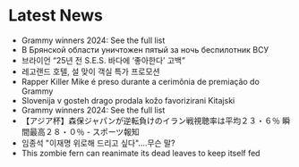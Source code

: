 # Latest News
-  Grammy winners 2024: See the full list
-  В Брянской области уничтожен пятый за ночь беспилотник ВСУ
-  브라이언 “25년 전 S.E.S. 바다에 ‘좋아한다’ 고백”
-  레고랜드 호텔, 설 맞이 객실 특가 프로모션
-  Rapper Killer Mike é preso durante a cerimônia de premiação do Grammy
-  Slovenija v gosteh drago prodala kožo favorizirani Kitajski
-  Grammy winners 2024: See the full list
-  【アジア杯】森保ジャパンが逆転負けのイラン戦視聴率は平均２３・６％ 瞬間最高２８・０％ - スポーツ報知
-  임종석 "이재명 위로해 드리고 싶다"....무슨 말?
-  This zombie fern can reanimate its dead leaves to keep itself fed
